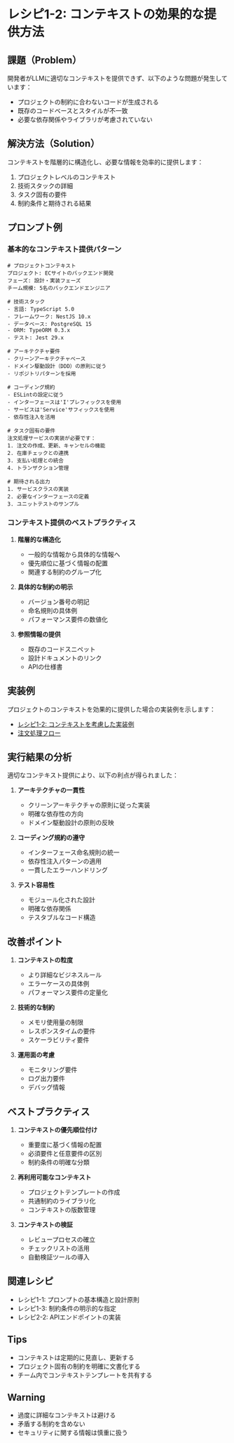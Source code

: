 # レシピ1-2: コンテキストの効果的な提供方法

## 課題（Problem）
開発者がLLMに適切なコンテキストを提供できず、以下のような問題が発生しています：
- プロジェクトの制約に合わないコードが生成される
- 既存のコードベースとスタイルが不一致
- 必要な依存関係やライブラリが考慮されていない

## 解決方法（Solution）
コンテキストを階層的に構造化し、必要な情報を効率的に提供します：

1. プロジェクトレベルのコンテキスト
2. 技術スタックの詳細
3. タスク固有の要件
4. 制約条件と期待される結果

## プロンプト例

### 基本的なコンテキスト提供パターン

```
# プロジェクトコンテキスト
プロジェクト: ECサイトのバックエンド開発
フェーズ: 設計・実装フェーズ
チーム規模: 5名のバックエンドエンジニア

# 技術スタック
- 言語: TypeScript 5.0
- フレームワーク: NestJS 10.x
- データベース: PostgreSQL 15
- ORM: TypeORM 0.3.x
- テスト: Jest 29.x

# アーキテクチャ要件
- クリーンアーキテクチャベース
- ドメイン駆動設計（DDD）の原則に従う
- リポジトリパターンを採用

# コーディング規約
- ESLintの設定に従う
- インターフェースは'I'プレフィックスを使用
- サービスは'Service'サフィックスを使用
- 依存性注入を活用

# タスク固有の要件
注文処理サービスの実装が必要です：
1. 注文の作成、更新、キャンセルの機能
2. 在庫チェックとの連携
3. 支払い処理との統合
4. トランザクション管理

# 期待される出力
1. サービスクラスの実装
2. 必要なインターフェースの定義
3. ユニットテストのサンプル
```

### コンテキスト提供のベストプラクティス

1. **階層的な構造化**
   - 一般的な情報から具体的な情報へ
   - 優先順位に基づく情報の配置
   - 関連する制約のグループ化

2. **具体的な制約の明示**
   - バージョン番号の明記
   - 命名規則の具体例
   - パフォーマンス要件の数値化

3. **参照情報の提供**
   - 既存のコードスニペット
   - 設計ドキュメントのリンク
   - APIの仕様書

## 実装例

プロジェクトのコンテキストを効果的に提供した場合の実装例を示します：
- [レシピ1-2: コンテキストを考慮した実装例](https://github.com/t2k2pp/LLMPromptCookBook/blob/main/chapter%201/chapter%201-2/recipe1-2-code.ts)
- [注文処理フロー](https://github.com/t2k2pp/LLMPromptCookBook/blob/main/chapter%201/chapter%201-2/recipe1-2-flow.mermaid)

## 実行結果の分析

適切なコンテキスト提供により、以下の利点が得られました：

1. **アーキテクチャの一貫性**
   - クリーンアーキテクチャの原則に従った実装
   - 明確な依存性の方向
   - ドメイン駆動設計の原則の反映

2. **コーディング規約の遵守**
   - インターフェース命名規則の統一
   - 依存性注入パターンの適用
   - 一貫したエラーハンドリング

3. **テスト容易性**
   - モジュール化された設計
   - 明確な依存関係
   - テスタブルなコード構造

## 改善ポイント

1. **コンテキストの粒度**
   - より詳細なビジネスルール
   - エラーケースの具体例
   - パフォーマンス要件の定量化

2. **技術的な制約**
   - メモリ使用量の制限
   - レスポンスタイムの要件
   - スケーラビリティ要件

3. **運用面の考慮**
   - モニタリング要件
   - ログ出力要件
   - デバッグ情報

## ベストプラクティス

1. **コンテキストの優先順位付け**
   - 重要度に基づく情報の配置
   - 必須要件と任意要件の区別
   - 制約条件の明確な分類

2. **再利用可能なコンテキスト**
   - プロジェクトテンプレートの作成
   - 共通制約のライブラリ化
   - コンテキストの版数管理

3. **コンテキストの検証**
   - レビュープロセスの確立
   - チェックリストの活用
   - 自動検証ツールの導入

## 関連レシピ

- レシピ1-1: プロンプトの基本構造と設計原則
- レシピ1-3: 制約条件の明示的な指定
- レシピ2-2: APIエンドポイントの実装

## Tips

- コンテキストは定期的に見直し、更新する
- プロジェクト固有の制約を明確に文書化する
- チーム内でコンテキストテンプレートを共有する

## Warning

- 過度に詳細なコンテキストは避ける
- 矛盾する制約を含めない
- セキュリティに関する情報は慎重に扱う
